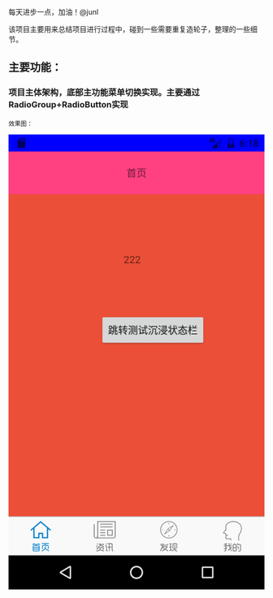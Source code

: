 每天进步一点，加油！@junl

该项目主要用来总结项目进行过程中，碰到一些需要重复造轮子，整理的一些细节。

## 主要功能：
### 项目主体架构，底部主功能菜单切换实现。主要通过RadioGroup+RadioButton实现

    效果图：

![image](https://github.com/junlandroid/MyFrame/raw/master/img/pic1.png)


